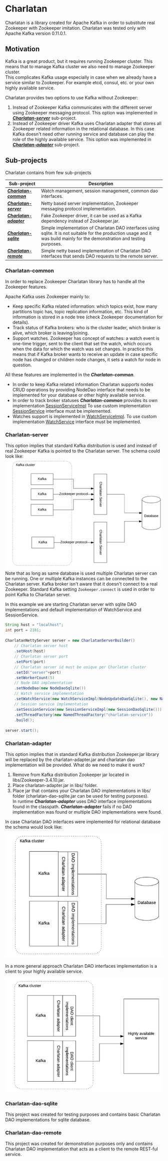 # Charlatan

Charlatan is a library created for Apache Kafka in order to substitute real Zookeeper with Zookeeper imitation.
Charlatan was tested only with Apache Kafka version 0.11.0.1. 

## Motivation
Kafka is a great product, but it requires running Zookeeper cluster. This means that to manage 
Kafka cluster we also need to manage Zookeeper cluster.  
This complicates Kafka usage especially in case when we already have a service similar to Zookeeper. 
For example etcd, consul, etc. or your own highly available service.

Charlatan provides two options to use Kafka without Zookeeper:
1. Instead of Zookeeper Kafka communicates with the different server using Zookeeper messaging 
protocol. This option was implemented in [***Charlatan-server***](#charlatan-server) sub-project.
2. Instead of Zookeeper driver Kafka uses Charlatan adapter that stores all Zookeeper related
information in the relational database. In this case Kafka doesn't need other running service
and database can play the role of the highly available service. This option was implemented in 
[***Charlatan-adapter***](#charlatan-adapter) sub-project.

## Sub-projects 
Charlatan contains from few sub-projects

Sub-project             |Description
------------------------|------------ 
[***Charlatan-common***](#charlatan-common)    |Watch management, session management, common dao interfaces.
[***Charlatan-server***](#charlatan-server)    |Netty based server implementation, Zookeeper messaging protocol implementation.
[***Charlatan-adapter***](#charlatan-adapter)  |Fake Zookeeper driver, it can be used as a Kafka dependency instead of Zookeeper.jar.
[***Charlatan-sqlite***](#charlatan-dao-sqlite)|Simple implementation of Charlatan DAO interfaces using sqlite. It is not  suitable for the production usage and it was build mainly for the demonstration and testing purposes.
[***Charlatan-remote***](#charlatan-dao-remote)|Simple netty based implementation of Charlatan DAO interfaces that sends DAO requests to the remote server.

### Charlatan-common<a name="charlatan-common"></a>
In order to replace Zookeeper Charlatan library has to handle all the Zookeeper features. 

Apache Kafka uses Zookeeper mainly to:
* Keep specific Kafka related information: which topics exist, how many partitions topic has, 
topic replication information, etc. This kind of information is stored in a node tree 
(check Zookeeper documentation for details).
* Track status of Kafka brokers: who is the cluster leader, which broker is alive, 
which broker is leaving/joining.
* Support watches. Zookeeper has concept of watches: a watch event is one-time trigger, sent to the 
client that set the watch, which occurs when the data for which the watch was set changes. 
In practice this means that if Kafka broker wants to receive an update in case specific node has changed
or children node changes, it sets a watch for node in question.
                  
All these features are implemented in the ***Charlatan-common***. 
* In order to keep Kafka related information Charlatan supports nodes CRUD operations by providing
NodeDao interface that needs to be implemented for your database or other highly available service.
* In order to track broker statuses  ***Charlatan-common*** provides its own implementation
[SessionServiceImpl](charlatan-common/src/main/java/com/pega/charlatan/server/session/service/SessionServiceImpl.java) 
To use custom implementation [SessionService](charlatan-common/src/main/java/com/pega/charlatan/server/session/service/SessionService.java) 
interface must be implemented.
* Watches support is implemented in [WatchServiceImpl](charlatan-common/src/main/java/com/pega/charlatan/watches/service/WatchServiceImpl.java).
To use custom implementation [WatchService](charlatan-common/src/main/java/com/pega/charlatan/watches/service/WatchService.java) 
interface must be implemented.
   
### Charlatan-server<a name="charlatan-server"></a>
This option implies that standard Kafka distribution is used and instead of real Zookeeper
Kafka is pointed to the Charlatan server. The schema could look like: 
![](images/CharlatanServer.png "Charlatan server usage")
Note that as long as same database is used multiple Charlatan server can be running.
One or multiple Kafka instances can be connected to the Charlatan server. 
Kafka broker isn't aware that it doesn't connect to a real Zookeeper. 
Standard Kafka setting ```Zookeeper.connect``` is used in order to point Kafka to Charlatan server.  

In this example we are starting Charlatan server with sqlite DAO implementations 
and default implementation of WatchService and SessionService.
```java
String host = "localhost";
int port = 2181;

CharlatanNettyServer server = new CharlatanServerBuilder()
	// Charlatan server host
	.setHost(host)
	// Charlatan server port
	.setPort(port)
	// Charlatan server id must be unique per Charlatan cluster
	.setId("server"+port)
	.setWorkerCount(5)
	// Node DAO implementation
	.setNodeDao(new NodeDaoSqlite())
	// Watch service implementation
	.setWatchService(new WatchServiceImpl(NodeUpdateDaoSqlite(), new NamedThreadFactory("charlatan-watch-service")))
	// Session service implementation
	.setSessionService(new SessionServiceImpl(new SessionDaoSqlite()))
	.setThreadFactory(new NamedThreadFactory("charlatan-service"))
	.build();

server.start();
```

### Charlatan-adapter<a name="charlatan-adapter"></a>
This option implies that in standard Kafka distribution Zookeeper.jar library will be replaced
by the charlatan-adapter.jar and charlatan dao implementation will be provided. 
What do we need to make it work?
1. Remove from Kafka distribution Zookeeper jar located in libs/Zookeeper-3.4.10.jar.
2. Place charlatan-adapter.jar in libs/ folder.
3. Place jar that contains your Charlatan DAO implementations in libs/ folder (charlatan-dao-sqlite.jar can be 
used for testing purposes).
<br>In runtime ***Charlatan-adapter*** uses DAO interface implementations found in the classpath. 
***Charlatan-adapter*** fails if no DAO implementation was found or multiple DAO implementations were found.

In case Charlatan DAO interfaces were implemented for relational database the schema would look like:

![](images/CharlatanAdapterDB.png "Charlatan adapter with relational database")

In a more general approach Charlatan DAO interfaces implementation is a client to your 
highly available service.

![](images/CharlatanAdapter.png "Charlatan adapter general implementation")

### Charlatan-dao-sqlite<a name="charlatan-dao-sqlite"></a>
This project was created for testing purposes and contains basic Charlatan DAO implementations for
sqlite database.
### Charlatan-dao-remote<a name="charlatan-dao-remote"></a>
This project was created for demonstration purposes only and contains Charlatan DAO implementation 
that acts as a client to the remote REST-ful service. 
